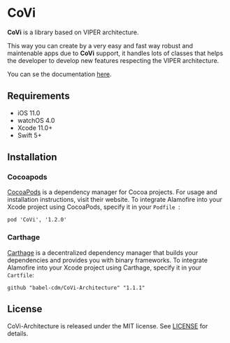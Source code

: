 # CoVi

**CoVi** is a library based on VIPER architecture.

This way you can create by a very easy and fast way robust and maintenable apps due to **CoVi** support, it handles lots of classes that helps the developer to develop new features respecting the VIPER architecture.

You can se the documentation [here](https://github.com/babel-cdm/CoVi-Architecture/wiki).

## Requirements

* iOS 11.0
* watchOS 4.0
* Xcode 11.0+
* Swift 5+

## Installation

### Cocoapods

[CocoaPods](https://cocoapods.org/) is a dependency manager for Cocoa projects. For usage and installation instructions, visit their website. To integrate Alamofire into your Xcode project using CocoaPods, specify it in your `Podfile `:

```
pod 'CoVi', '1.2.0'
```

### Carthage

[Carthage](https://github.com/Carthage/Carthage) is a decentralized dependency manager that builds your dependencies and provides you with binary frameworks. To integrate Alamofire into your Xcode project using Carthage, specify it in your `Cartfile`:

```
github "babel-cdm/CoVi-Architecture" "1.1.1"
```

## License

CoVi-Architecture is released under the MIT license. See [LICENSE](https://github.com/babel-cdm/CoVi-Architecture/blob/master/LICENSE) for details.
